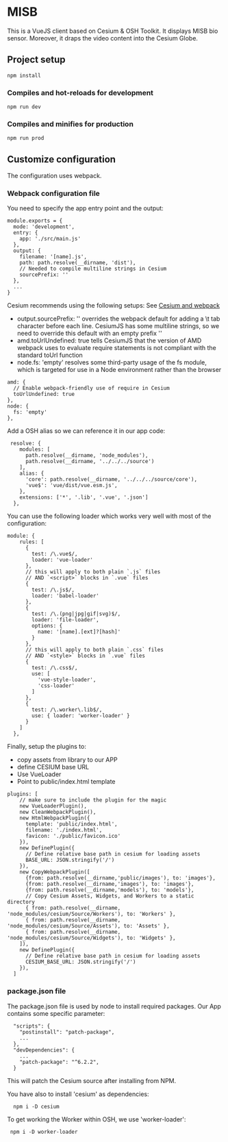# MISB
This is a VueJS client based on Cesium & OSH Toolkit. It displays MISB bio sensor.
Moreover, it draps the video content into the Cesium Globe.
 
## Project setup
```
npm install
```

### Compiles and hot-reloads for development
```
npm run dev 
```

### Compiles and minifies for production
```
npm run prod
```

## Customize configuration
The configuration uses webpack. 
### Webpack configuration file
You need to specify the app entry point and the output:
```shell script
module.exports = {
  mode: 'development',
  entry: {
    app: './src/main.js'
  },
  output: {
    filename: '[name].js',
    path: path.resolve(__dirname, 'dist'),
    // Needed to compile multiline strings in Cesium
    sourcePrefix: ''
  },
  ...
}
```
Cesium recommends using the following setups:
See [Cesium and webpack](https://cesium.com/docs/tutorials/cesium-and-webpack/)
- output.sourcePrefix: '' overrides the webpack default for adding a \t tab character before each line. CesiumJS has some multiline strings, so we need to override this default with an empty prefix ''
- amd.toUrlUndefined: true tells CesiumJS that the version of AMD webpack uses to evaluate require statements is not compliant with the standard toUrl function
- node.fs: 'empty' resolves some third-party usage of the fs module, which is targeted for use in a Node environment rather than the browser
```shell script
amd: {
  // Enable webpack-friendly use of require in Cesium
  toUrlUndefined: true
},
node: {
  fs: 'empty'
},
```

Add a OSH  alias so we can reference it in our app code:
```shell script
 resolve: {
    modules: [
      path.resolve(__dirname, 'node_modules'),
      path.resolve(__dirname, '../../../source')
    ],
    alias: {
      'core': path.resolve(__dirname, '../../../source/core'),
      'vue$': 'vue/dist/vue.esm.js',
    },
    extensions: ['*', '.lib', '.vue', '.json']
  },
```

You can use the following loader which works very well with most of the configuration:
```shell script
module: {
    rules: [
      {
        test: /\.vue$/,
        loader: 'vue-loader'
      },
      // this will apply to both plain `.js` files
      // AND `<script>` blocks in `.vue` files
      {
        test: /\.js$/,
        loader: 'babel-loader'
      },
      {
        test: /\.(png|jpg|gif|svg)$/,
        loader: 'file-loader',
        options: {
          name: '[name].[ext]?[hash]'
        }
      },
      // this will apply to both plain `.css` files
      // AND `<style>` blocks in `.vue` files
      {
        test: /\.css$/,
        use: [
          'vue-style-loader',
          'css-loader'
        ]
      },
      {
        test: /\.worker\.lib$/,
        use: { loader: 'worker-loader' }
      }
    ]
  },
```

Finally, setup the plugins to:
- copy assets from library to our APP
- define CESIUM base URL
- Use VueLoader
- Point to public/index.html template

```shell script
plugins: [
    // make sure to include the plugin for the magic
    new VueLoaderPlugin(),
    new CleanWebpackPlugin(),
    new HtmlWebpackPlugin({
      template: 'public/index.html',
      filename: './index.html',
      favicon: './public/favicon.ico'
    }),
    new DefinePlugin({
      // Define relative base path in cesium for loading assets
      BASE_URL: JSON.stringify('/')
    }),
    new CopyWebpackPlugin([
      {from: path.resolve(__dirname,'public/images'), to: 'images'},
      {from: path.resolve(__dirname,'images'), to: 'images'},
      {from: path.resolve(__dirname,'models'), to: 'models'},
      // Copy Cesium Assets, Widgets, and Workers to a static directory
      { from: path.resolve(__dirname, 'node_modules/cesium/Source/Workers'), to: 'Workers' },
      { from: path.resolve(__dirname, 'node_modules/cesium/Source/Assets'), to: 'Assets' },
      { from: path.resolve(__dirname, 'node_modules/cesium/Source/Widgets'), to: 'Widgets' },
    ]),
    new DefinePlugin({
      // Define relative base path in cesium for loading assets
      CESIUM_BASE_URL: JSON.stringify('/')
    }),
  ]
```
### package.json file

The package.json file is used by node to install required packages. Our App contains some specific parameter:

```shell script
  "scripts": {
    "postinstall": "patch-package",
    ...
  },
  "devDependencies": {
    ...
    "patch-package": "^6.2.2",
  }
```

This will patch the Cesium source after installing from NPM.

You have also to install 'cesium' as dependencies:
```shell script
  npm i -D cesium
```
To get working the Worker within OSH, we use 'worker-loader':
```shell script
 npm i -D worker-loader
```
